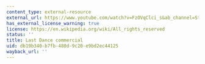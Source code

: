 ```yaml
---
content_type: external-resource
external_url: https://www.youtube.com/watch?v=FzOVqClci_s&ab_channel=StateFarmInsurance
has_external_license_warning: true
license: https://en.wikipedia.org/wiki/All_rights_reserved
status: ''
title: Last Dance commercial
uid: db19b340-b7fb-480d-9c20-e9bd2ec44125
wayback_url: ''
---
```

